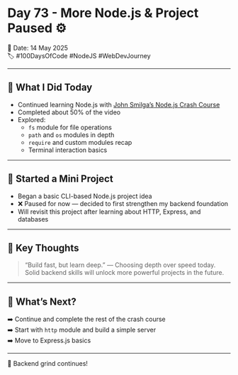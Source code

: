 # Day 73 - More Node.js & Project Paused ⚙️

📅 Date: 14 May 2025  
🏷️ #100DaysOfCode #NodeJS #WebDevJourney

---

## 📘 What I Did Today

- Continued learning Node.js with [John Smilga’s Node.js Crash Course](https://www.youtube.com/watch?v=Oe421EPjeBE)
- Completed about 50% of the video
- Explored:
  - `fs` module for file operations
  - `path` and `os` modules in depth
  - `require` and custom modules recap
  - Terminal interaction basics

---

## 🚧 Started a Mini Project

- Began a basic CLI-based Node.js project idea  
- ❌ Paused for now — decided to first strengthen my backend foundation  
- Will revisit this project after learning about HTTP, Express, and databases

---

## 🧠 Key Thoughts

> “Build fast, but learn deep.” — Choosing depth over speed today.  
Solid backend skills will unlock more powerful projects in the future.

---

## 🔁 What’s Next?

➡️ Continue and complete the rest of the crash course  
➡️ Start with `http` module and build a simple server  
➡️ Move to Express.js basics

---

📌 Backend grind continues!
